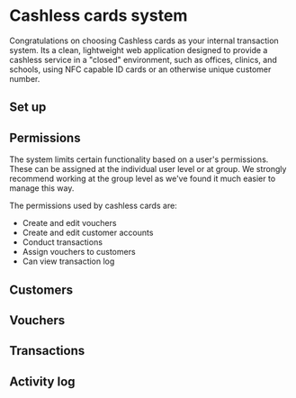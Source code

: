 # Cashless cards system

Congratulations on choosing Cashless cards as your internal transaction  
system. Its a clean, lightweight web application designed to provide a 
cashless service in a "closed" environment, such as offices, clinics, and 
schools, using NFC capable ID cards or an otherwise unique customer number. 

## Set up



## Permissions

The system limits certain functionality based on a user's permissions. These 
can be assigned at the individual user level or at group. We strongly 
recommend working at the group level as we've found it much easier to manage 
this way. 

The permissions used by cashless cards are: 
- Create and edit vouchers
- Create and edit customer accounts
- Conduct transactions
- Assign vouchers to customers
- Can view transaction log


## Customers



## Vouchers



## Transactions



## Activity log
